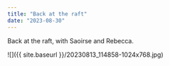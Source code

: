 ```yaml
---
title: "Back at the raft"
date: "2023-08-30"
---
```


Back at the raft, with Saoirse and Rebecca.

![]({{ site.baseurl }}/20230813_114858-1024x768.jpg)
